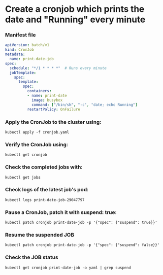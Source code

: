 # Create a cronjob which prints the date and "Running" every minute
### Manifest file 
```yaml
apiVersion: batch/v1
kind: CronJob
metadata:
  name: print-date-job
spec:
  schedule: "*/1 * * * *"  # Runs every minute
  jobTemplate:
    spec:
      template:
        spec:
          containers:
          - name: print-date
            image: busybox
            command: ["/bin/sh", "-c", "date; echo Running"]
          restartPolicy: OnFailure
```
### Apply the CronJob to the cluster using:
```
kubectl apply -f cronjob.yaml
```
### Verify the CronJob using:
```
kubectl get cronjob
```
### Check the completed jobs with:
```
kubectl get jobs
```
### Check logs of the latest job's pod:
``` 
kubectl logs print-date-job-29047797
```
### Pause a CronJob, patch it with suspend: true:
```
kubectl patch cronjob print-date-job -p '{"spec": {"suspend": true}}'
```
### Resume the suspended JOB
```
kubectl patch cronjob print-date-job -p '{"spec": {"suspend": false}}'
```
### Check the JOB status
```
kubectl get cronjob print-date-job -o yaml | grep suspend
```